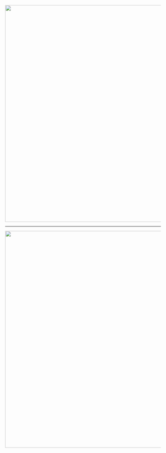 <div align="center">
  <img src="https://user-images.githubusercontent.com/56325350/158869118-31925492-36bb-49d6-b5f6-872ea64bac8a.png" width="700">
  <hr>
  <img src="https://user-images.githubusercontent.com/56325350/158869175-ba792c03-5a22-48b5-9639-09913f030eff.png" width="700">
</div>
